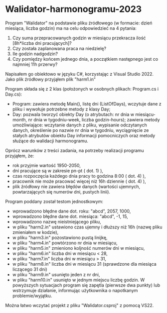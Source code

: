 # Walidator-harmonogramu-2023

Program "Walidator" na podstawie pliku źródłowego (w formacie: dzień miesiąca, liczba godzin) ma na celu odpowiedzieć na 4 pytania:
1) Czy suma przepracowanych godzin w miesiącu przekracza ilość [8h*liczba dni pracujących]?
2) Czy została zaplanowana praca na niedzielę?
3) Ile godzin nadgodzin?
4) Czy pomiędzy końcem jednego dnia, a początkiem następnego jest co najmniej 11h przerwy?

Napisałem go obiektowo w języku C#, korzystając z Visual Studio 2022. Jako plik źródłowy przyjąłem plik "harm1.in"

Program składa się z 2 klas (położonych w osobnych plikach: Program.cs i Day.cs):
- Program: zawiera metodę Main(), listę dni (ListOfDays), wczytuje dane z pliku i wywołuje potrzebne metody z klasy Day;
- Day: pozwala tworzyć obiekty Day (o atrybutach: nr dnia w miesiącu-month, nr dnia w tygodniu-week, liczba godzin-hours); zawiera metody umożliwiające: wczytanie danych z pliku, wypisanie odczytanych danych, określenie po nazwie nr dnia w tygodniu, wyciągnięcie ze stałych atrybutów obiektu Day informacji pomocniczych oraz metody służące do walidacji harmonogramu.
  
Oprócz warunków z treści zadania, na potrzeby realizacji programu przyjąłem, że:
- rok przyjmie wartość 1950-2050,
- dni pracujące są w zakresie pn-pt ( dot. 1) ),
- czas rozpoczęcia każdego dnia pracy to godzina 8:00 ( dot. 4) ),
- pracownik nie może pracować więcej niż 16h dziennie ( dot. 4) ),
- plik źródłowy nie zawiera błędów danych (wartości ujemnych, powtarzających się numerów dni, pustych linii).

Program poddany został testom jednostkowym:
- wprowadzono błędne dane dot. roku: "abcd", 2057, 1000,
- wprowadzono błędne dane dot. miesiąca: "abcd", -1, 15,
- wprowadzono nazwę nieistniejącego pliku,
- w pliku "harm2.in" ustawiono czas ujemny i dłuższy niż 16h (nazwę pliku zmieniałem w kodzie),
- w pliku "harm3.in" pozostawiono pustą linijkę,
- w pliku "harm4.in" powtórzono nr dnia w miesiącu,
- w pliku "harm5.in" zmieniono koljność numerów dni w miesiącu,
- w pliku "harm6.in" liczba dni w miesiącu < 28,
- w pliku "harm7.in" liczba dni w miesiącu > 31,
- w pliku "harm8.in" liczba dni w miesiącu 31 (sprawdzone dla miesiąca liczącego 31 dni)
- w pliku "harm9.in" usunięto jeden z nr dni,
- w pliku "harm10.in" usunięto w jednym miejscu liczbę godzin.
W powyższych sytuacjach program się zapętla (pierwsze dwa punkty) lub wstrzymuje działanie, informując użytkownika o napotkanym problemie/wyjątku.

Można łatwo wczytać projekt z pliku "Walidator.csproj" z pomocą VS22.
